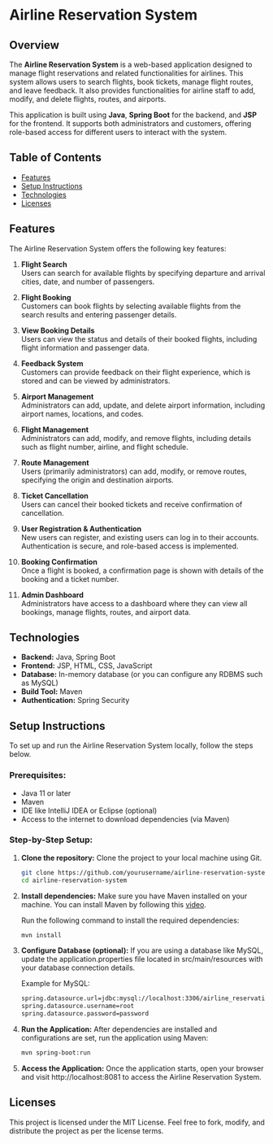 # Airline Reservation System

## Overview
The **Airline Reservation System** is a web-based application designed to manage flight reservations and related functionalities for airlines. This system allows users to search flights, book tickets, manage flight routes, and leave feedback. It also provides functionalities for airline staff to add, modify, and delete flights, routes, and airports.

This application is built using **Java**, **Spring Boot** for the backend, and **JSP** for the frontend. It supports both administrators and customers, offering role-based access for different users to interact with the system.

## Table of Contents
- [Features](#features)
- [Setup Instructions](#setup-instructions)
- [Technologies](#technologies)
- [Licenses](#licenses)

## Features
The Airline Reservation System offers the following key features:

1. **Flight Search**  
   Users can search for available flights by specifying departure and arrival cities, date, and number of passengers.

2. **Flight Booking**  
   Customers can book flights by selecting available flights from the search results and entering passenger details.

3. **View Booking Details**  
   Users can view the status and details of their booked flights, including flight information and passenger data.

4. **Feedback System**  
   Customers can provide feedback on their flight experience, which is stored and can be viewed by administrators.

5. **Airport Management**  
   Administrators can add, update, and delete airport information, including airport names, locations, and codes.

6. **Flight Management**  
   Administrators can add, modify, and remove flights, including details such as flight number, airline, and flight schedule.

7. **Route Management**  
   Users (primarily administrators) can add, modify, or remove routes, specifying the origin and destination airports.

8. **Ticket Cancellation**  
   Users can cancel their booked tickets and receive confirmation of cancellation.

9. **User Registration & Authentication**  
   New users can register, and existing users can log in to their accounts. Authentication is secure, and role-based access is implemented.

10. **Booking Confirmation**  
    Once a flight is booked, a confirmation page is shown with details of the booking and a ticket number.

11. **Admin Dashboard**  
    Administrators have access to a dashboard where they can view all bookings, manage flights, routes, and airport data.

## Technologies
- **Backend:** Java, Spring Boot
- **Frontend:** JSP, HTML, CSS, JavaScript
- **Database:** In-memory database (or you can configure any RDBMS such as MySQL)
- **Build Tool:** Maven
- **Authentication:** Spring Security

## Setup Instructions
To set up and run the Airline Reservation System locally, follow the steps below.

### Prerequisites:
- Java 11 or later
- Maven
- IDE like IntelliJ IDEA or Eclipse (optional)
- Access to the internet to download dependencies (via Maven)

### Step-by-Step Setup:

1. **Clone the repository:**
   Clone the project to your local machine using Git.

   ```bash
   git clone https://github.com/yourusername/airline-reservation-system.git
   cd airline-reservation-system

2. **Install dependencies:**
   Make sure you have Maven installed on your machine. You can install Maven by following this [video](https://www.youtube.com/watch?v=km3tLti4TCM).

   Run the following command to install the required dependencies:

    ```bash
    mvn install
    
3. **Configure Database (optional):** If you are using a database like MySQL, update the application.properties file located in src/main/resources with your database connection details.

   Example for MySQL:

    ```bash
    spring.datasource.url=jdbc:mysql://localhost:3306/airline_reservation
    spring.datasource.username=root
    spring.datasource.password=password
    
4. **Run the Application:** After dependencies are installed and configurations are set, run the application using Maven:
    ```bash
    mvn spring-boot:run
    
5. **Access the Application:** Once the application starts, open your browser and visit http://localhost:8081 to access the Airline Reservation System.

## Licenses
This project is licensed under the MIT License. Feel free to fork, modify, and distribute the project as per the license terms.
